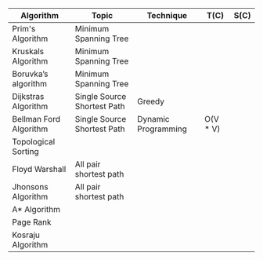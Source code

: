 
Algorithm | Topic | Technique | T(C) | S(C) | 
--- | --- | --- | --- | ---|
Prim's Algorithm | Minimum Spanning Tree | | |
Kruskals Algorithm | Minimum Spanning Tree | | |
Boruvka’s algorithm | Minimum Spanning Tree | | |
Dijkstras Algorithm | Single Source Shortest Path | Greedy | |
Bellman Ford Algorithm | Single Source Shortest Path | Dynamic Programming | O(V * V) |
Topological Sorting |  | | |
Floyd Warshall | All pair shortest path  | | |
Jhonsons Algorithm |  All pair shortest path| | |
A* Algorithm |  | | |
Page Rank |  | | |
Kosraju Algorithm |  | | |



